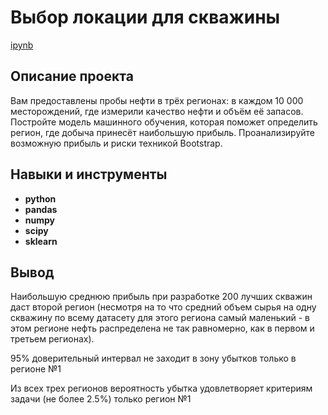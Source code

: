 # Выбор локации для скважины

[ipynb](https://github.com/NickMesch/Practicum/blob/main/Oil%20rig%20location/Oil_rig_location.ipynb)

## Описание проекта

Вам предоставлены пробы нефти в трёх регионах: в каждом 10 000 месторождений, где измерили качество нефти и объём её запасов. Постройте модель машинного обучения, которая поможет определить регион, где добыча принесёт наибольшую прибыль. Проанализируйте возможную прибыль и риски техникой Bootstrap.



## Навыки и инструменты

- **python**
- **pandas**
- **numpy**
- **scipy**
- **sklearn**


## 

## Вывод

Наибольшую среднюю прибыль при разработке 200 лучших скважин даст второй регион (несмотря на то что средний объем сырья на одну скважину по всему датасету для этого региона самый маленький - в этом регионе нефть распределена не так равномерно, как в первом и третьем регионах).

95% доверительный интервал не заходит в зону убытков только в регионе №1

Из всех трех регионов вероятность убытка удовлетворяет критериям задачи (не более 2.5%) только регион №1
